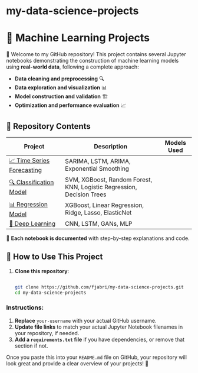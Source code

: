 # my-data-science-projects
# 📌 Machine Learning Projects

🚀 Welcome to my GitHub repository! This project contains several Jupyter notebooks demonstrating the construction of machine learning models using **real-world data**, following a complete approach:

- **Data cleaning and preprocessing** 🔍  
- **Data exploration and visualization** 📊  
- **Model construction and validation** 🏗️  
- **Optimization and performance evaluation** 📈

## 📂 Repository Contents

| Project | Description | Models Used |
|---------|-------------|-------------|
| [📈 Time Series Forecasting](./Time_Series_Analysis.ipynb) | SARIMA, LSTM, ARIMA, Exponential Smoothing |
| [🔍 Classification Model](./Classification_Model.ipynb) | SVM, XGBoost, Random Forest, KNN, Logistic Regression, Decision Trees |
| [📊 Regression Model](./Regression_Model.ipynb) | XGBoost, Linear Regression, Ridge, Lasso, ElasticNet |
| [🤖 Deep Learning](./Deep_Learning_Model.ipynb) | CNN, LSTM, GANs, MLP |

📌 **Each notebook is documented** with step-by-step explanations and code.

## 🚀 How to Use This Project

1. **Clone this repository**:
   ```bash

   git clone https://github.com/fjabri/my-data-science-projects.git
   cd my-data-science-projects

   
### Instructions:
1. **Replace** `your-username` with your actual GitHub username.
2. **Update file links** to match your actual Jupyter Notebook filenames in your repository, if needed.
3. **Add a `requirements.txt` file** if you have dependencies, or remove that section if not.

Once you paste this into your `README.md` file on GitHub, your repository will look great and provide a clear overview of your projects! 🚀

